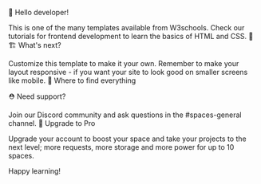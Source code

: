 👋 Hello developer!

This is one of the many templates available from W3schools. Check our tutorials for frontend development to learn the basics of HTML and CSS. 🦄
🏗 What's next?

Customize this template to make it your own. Remember to make your layout responsive - if you want your site to look good on smaller screens like mobile.
🎨 Where to find everything


⛑ Need support?

Join our Discord community and ask questions in the #spaces-general channel.
🚀 Upgrade to Pro

Upgrade your account to boost your space and take your projects to the next level; more requests, more storage and more power for up to 10 spaces.

Happy learning!
